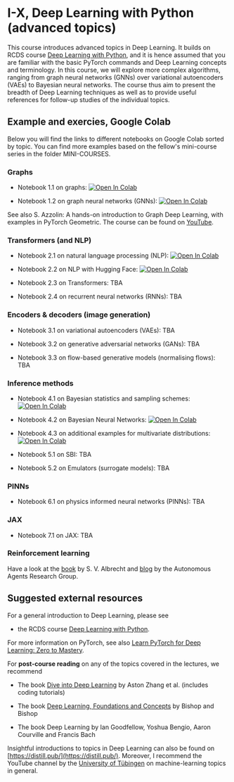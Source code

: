 # I-X, Deep Learning with Python (advanced topics)

This course introduces advanced topics in Deep Learning. It builds on  RCDS course [Deep Learning with Python](https://github.com/ASoelvsten/RCDS-Deep-Learning-CNN), and it is hence assumed that you are familiar with the basic PyTorch commands and Deep Learning concepts and terminology. In this course, we will explore more complex algorithms, ranging from graph neural networks (GNNs) over variational autoencoders (VAEs) to Bayesian neural networks. The course thus aim to present the breadth of Deep Learning techniques as well as to provide useful references for follow-up studies of the individual topics.

## Example and exercies, Google Colab

Below you will find the links to different notebooks on Google Colab sorted by topic. You can find more examples based on the fellow's mini-course series in the folder MINI-COURSES.

### Graphs

- Notebook 1.1 on graphs: <a href="https://colab.research.google.com/drive/1zpEpvSOnt9poCdKRyw9X4wl4McDaVGjY?usp=sharing">
  <img src="https://colab.research.google.com/assets/colab-badge.svg" alt="Open In Colab"/>
</a>

- Notebook 1.2 on graph neural networks (GNNs): <a href="https://colab.research.google.com/drive/1WsQRzTaUxV9jRhtmy7aVuLPlbyt8O0KZ?usp=sharing">
  <img src="https://colab.research.google.com/assets/colab-badge.svg" alt="Open In Colab"/>
</a>

See also S. Azzolin: A hands-on introduction to Graph Deep Learning, with examples in PyTorch Geometric. The course can be found on [YouTube](https://www.youtube.com/watch?v=D_QZy_s5HRI).

### Transformers (and NLP)

- Notebook 2.1 on natural language processing (NLP): <a href="https://colab.research.google.com/drive/1eq4L-pu-33S9KBWksJOKJjHrDPNr9lD9?usp=sharing">
  <img src="https://colab.research.google.com/assets/colab-badge.svg" alt="Open In Colab"/>
</a>

- Notebook 2.2 on NLP with Hugging Face: <a href="https://colab.research.google.com/drive/1tOjTf8C7cPMqHjNfxAmPBKE9rwhA3HWM">
  <img src="https://colab.research.google.com/assets/colab-badge.svg" alt="Open In Colab"/>
</a>

- Notebook 2.3 on Transformers: TBA

- Notebook 2.4 on recurrent neural networks (RNNs): TBA

### Encoders & decoders (image generation)

- Notebook 3.1 on variational autoencoders (VAEs): TBA

- Notebook 3.2 on generative adversarial networks (GANs): TBA

- Notebook 3.3 on flow-based generative models (normalising flows): TBA

### Inference methods

- Notebook 4.1 on Bayesian statistics and sampling schemes: <a href="https://colab.research.google.com/drive/1uPuhOOrIAB8ZrotuTfnLjK2Lel9hX_db?usp=sharing">
  <img src="https://colab.research.google.com/assets/colab-badge.svg" alt="Open In Colab"/>
</a>

- Notebook 4.2 on Bayesian Neural Networks: <a href="https://colab.research.google.com/drive/1ZInfxi9Oe9kSazrHCEd4ywMeS1D0vB5-?usp=sharing">
  <img src="https://colab.research.google.com/assets/colab-badge.svg" alt="Open In Colab"/>
</a>

- Notebook 4.3 on additional examples for multivariate distributions: <a href="https://colab.research.google.com/drive/1JIlhfcQiXIQ50dgmebfwRmtKxhEWbSIH?usp=sharing">
  <img src="https://colab.research.google.com/assets/colab-badge.svg" alt="Open In Colab"/>
</a>

- Notebook 5.1 on SBI: TBA

- Notebook 5.2 on Emulators (surrogate models): TBA

### PINNs

- Notebook 6.1 on physics informed neural networks (PINNs): TBA

### JAX

- Notebook 7.1 on JAX: TBA

### Reinforcement learning

Have a look at the [book](https://www.marl-book.com/) by S. V. Albrecht and [blog](https://agents.inf.ed.ac.uk/blog/) by the Autonomous Agents Research Group.

## Suggested external resources

For a general introduction to Deep Learning, please see

- the RCDS course [Deep Learning with Python](https://github.com/ImperialCollegeLondon/RCDS-Deep-Learning-CNN).

For more information on PyTorch, see also [Learn PyTorch for Deep Learning: Zero to Mastery](https://www.learnpytorch.io/).

For **post-course reading** on any of the topics covered in the lectures, we recommend

- The book [Dive into Deep Learning](https://d2l.ai/index.html) by Aston Zhang et al. (includes coding tutorials)

- The book [Deep Learning, Foundations and Concepts](https://link.springer.com/book/10.1007/978-3-031-45468-4) by Bishop and Bishop

- The book Deep Learning by Ian Goodfellow, Yoshua Bengio, Aaron Courville and Francis Bach

Insightful introductions to topics in Deep Learning can also be found on [https://distill.pub/](https://distill.pub/). Moreover, I recommend the YouTube channel by the [University of Tübingen](https://www.youtube.com/@TubingenML) on machine-learning topics in general.
